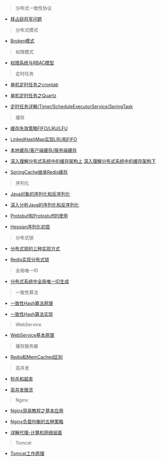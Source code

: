 >分布式一致性协议

- [拜占庭将军问题](https://mp.weixin.qq.com/s?__biz=MzIxMjE5MTE1Nw==&mid=2653193855&idx=1&sn=d73c377f791ee7bda6f37ad04856952b&chksm=8c99f4a5bbee7db35c2af3ace7d5be802d0e9ecaeb53b24a54ef9639e25ab1e09d20e6ca4c3d&mpshare=1&scene=1&srcid=0507RWQyqFey3k9FnQiSqXCc#rd)

>分布式模式

- [Broken模式](http://blog.chinaunix.net/uid-23093301-id-90459.html)

>权限模式

- [权限系统与RBAC模型](https://blog.csdn.net/yangwenxue_admin/article/details/73936803)

>定时任务

- [单机定时任务之crontab](https://www.cnblogs.com/shuaiqing/p/7742382.html)

- [单机定时任务之Quartz](https://www.cnblogs.com/drift-ice/p/3817269.html)

- [定时任务详解/Timer/ScheduleExecutorService/SpringTask](http://www.spring4all.com/article/1182)

>缓存

- [缓存失效策略FIFO/LRU/LFU](https://blog.csdn.net/clementad/article/details/48229243)

- [LinkedHashMap实现LRU和FIFO](https://www.cnblogs.com/lzrabbit/p/3734850.html)

- [本地缓存/客户端缓存/服务端缓存](https://coderxing.gitbooks.io/architecture-evolution/di-er-pian-ff1a-feng-kuang-yuan-shi-ren/42-xing-neng-zhi-ben-di-huan-cun/421-ying-yong-ceng-ben-di-huan-cun/4211.html)

- [深入理解分布式系统中的缓存架构上](https://mp.weixin.qq.com/s/M77yC987OsE6sQP07ZzFPA) [深入理解分布式系统中的缓存架构下](https://mp.weixin.qq.com/s/-G_JgOmSGIvn0WqLghQaBA)

- [SpringCache继承Redis缓存](http://www.importnew.com/29554.html)

>序列化

- [Java对象的序列化和反序列化](http://www.hollischuang.com/archives/1150)

- [深入分析Java的序列化和反序列化](http://www.hollischuang.com/archives/1140)

- [Protobuf和Protostuff的使用](https://blog.csdn.net/eric520zenobia/article/details/53766571)

- [Hessian序列化初尝](http://www.iteye.com/topic/245238)

>分布式锁

- [分布式锁的三种实现方式](http://www.hollischuang.com/archives/1716)

- [Redis实现分布式锁](http://www.importnew.com/27477.html)

>全局唯一ID

- [分布式系统中全局唯一ID生成](https://www.cnblogs.com/baiwa/p/5318432.html)

>一致性算法

- [一致性Hash算法原理](http://www.cnblogs.com/xrq730/p/4948707.html)

- [一致性Hash算法实现](http://www.importnew.com/22488.html)

>WebService

- [WebService基本原理](https://www.cnblogs.com/codelir/p/5476517.html)

>缓存服务器

- [Redis和MemCached区别](http://www.importnew.com/26921.html)

>高并发

- [秒杀和超卖](https://blog.csdn.net/zhoudaxia/article/details/38067003)

- [高并发限流](https://blog.csdn.net/u011001084/article/details/71077253)

>Nginx

- [Nginx简易教程之基本应用](https://www.cnblogs.com/jingmoxukong/p/5945200.html)

- [Nginx负载均衡的五种策略](https://www.cnblogs.com/andashu/p/6377323.html)

- [详解代理-计算机网络层面](https://mp.weixin.qq.com/s/kycTUCtgmjtdAA4f_KpFFg)

>Tomcat

- [Tomcat工作原理](https://www.ibm.com/developerworks/cn/java/j-lo-tomcat1/)


